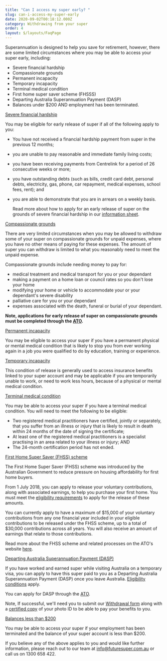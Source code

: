 ```yaml
---
title: "Can I access my super early? "
slug: can-i-access-my-super-early
date: 2020-09-02T00:18:12.000Z
category: Withdrawing from your super
order: 4
layout: $/layouts/FaqPage
---
```

Superannuation is designed to help you save for retirement, however, there are some limited circumstances where you may be able to access your super early, including:

* Severe financial hardship 
* Compassionate grounds
* Permanent incapacity
* Temporary incapacity
* Terminal medical condition
* First home super saver scheme (FHSSS)
* Departing Australia Superannuation Payment (DASP)
* Balances under $200 AND employment has been terminated.



[Severe financial hardship](https://www.ato.gov.au/individuals/super/withdrawing-and-using-your-super/early-access-to-your-super/#Access_due_to_severe_financial_hardship)

You may be eligible for early release of super if all of the following apply to you: 

* You have not received a financial hardship payment from super in the previous 12 months; 
* you are unable to pay reasonable and immediate family living costs; 
* you have been receiving payments from Centrelink for a period of 26 consecutive weeks or more;
* you have outstanding debts (such as bills, credit card debt, personal debts, electricity, gas, phone, car repayment, medical expenses, school fees, rent); and
* you are able to demonstrate that you are in arrears on a weekly basis.

  Read more about how to apply for an early release of super on the grounds of severe financial hardship in our [information sheet](https://content.myfuturesuper.com.au/forms-docs/FinancialHardshipInformationSheet.pdf).  

[Compassionate grounds](https://www.ato.gov.au/Individuals/Super/In-detail/Withdrawing-and-using-your-super/Early-access-on-compassionate-grounds/)

There are very limited circumstances when you may be allowed to withdraw some of your super on compassionate grounds for unpaid expenses, where you have no other means of paying for these expenses. The amount of super you can withdraw is limited to what you reasonably need to meet the unpaid expense.

Compassionate grounds include needing money to pay for:

* medical treatment and medical transport for you or your dependant
* making a payment on a home loan or council rates so you don't lose your home
* modifying your home or vehicle to accommodate your or your dependant's severe disability
* palliative care for you or your dependant
* expenses associated with the death, funeral or burial of your dependant.

**Note, applications for early release of super on compassionate grounds must be completed through the [ATO](https://www.ato.gov.au/Individuals/Super/In-detail/Withdrawing-and-using-your-super/Early-access-on-compassionate-grounds/?anchor=Howtoapply#Howtoapply).** 

[Permanent incapacity](https://www.ato.gov.au/individuals/super/withdrawing-and-using-your-super/early-access-to-your-super/#Accessduetopermanentincapacity)

You may be eligible to access your super if you have a permanent physical or mental medical condition that is likely to stop you from ever working again in a job you were qualified to do by education, training or experience.

[Temporary incapacity](https://www.ato.gov.au/individuals/super/withdrawing-and-using-your-super/early-access-to-your-super/#Temporaryincapacity)

This condition of release is generally used to access insurance benefits linked to your super account and may be applicable if you are temporarily unable to work, or need to work less hours, because of a physical or mental medical condition.

[Terminal medical condition](https://www.ato.gov.au/individuals/super/withdrawing-and-using-your-super/early-access-to-your-super/#Terminalmedicalcondition)

You may be able to access your super if you have a terminal medical condition. You will need to meet the following to be eligible: 

* Two registered medical practitioners have certified, jointly or separately, that you suffer from an illness or injury that is likely to result in death within 24 months of the date of signing the certificate;
* At least one of the registered medical practitioners is a specialist practising in an area related to your illness or injury; AND
* The 24-month certification period has not ended.[](https://www.ato.gov.au/individuals/super/withdrawing-and-using-your-super/first-home-super-saver-scheme/)

[First Home Super Saver (FHSS) scheme](https://www.ato.gov.au/individuals/super/withdrawing-and-using-your-super/first-home-super-saver-scheme/)

The First Home Super Saver (FHSS) scheme was introduced by the Australian Government to reduce pressure on housing affordability for first home buyers. 

From 1 July 2018, you can apply to release your voluntary contributions, along with associated earnings, to help you purchase your first home. You must meet the [eligibility requirements](https://www.ato.gov.au/individuals/super/withdrawing-and-using-your-super/first-home-super-saver-scheme/#WhoiseligibletorequestaFHSSdetermination) to apply for the release of these amounts.

You can currently apply to have a maximum of $15,000 of your voluntary contributions from any one financial year included in your eligible contributions to be released under the FHSS scheme, up to a total of $30,000 contributions across all years. You will also receive an amount of earnings that relate to those contributions.

Read more about the FHSS scheme and related processes on the ATO's website [here](https://www.ato.gov.au/individuals/super/withdrawing-and-using-your-super/first-home-super-saver-scheme/). 

[Departing Australia Superannuation Payment (DASP)](https://www.ato.gov.au/Individuals/Super/In-detail/Temporary-residents-and-super/Super-information-for-temporary-residents-departing-Australia/)

If you have worked and earned super while visiting Australia on a temporary visa, you can apply to have this super paid to you as a Departing Australia Superannuation Payment (DASP) once you leave Australia. [Eligibility conditions](https://www.ato.gov.au/Individuals/Super/In-detail/Temporary-residents-and-super/Super-information-for-temporary-residents-departing-Australia/?anchor=EligibilityforDASP#EligibilityforDASP) apply.

You can apply for DASP through the [ATO](ato.gov.au/Individuals/Super/In-detail/Temporary-residents-and-super/Super-information-for-temporary-residents-departing-Australia/?anchor=Howtoclaimyoursuper#Howtoclaimyoursuper). 

Note, If successful, we'll need you to submit our [Withdrawal form](https://www.futuresuper.com.au/withdrawal) along with a [certified copy](https://www.futuresuper.com.au/faqs/how-can-i-certify-my-id) of your photo ID to be able to pay your benefits to you.

[Balances less than $200](https://www.ato.gov.au/individuals/super/withdrawing-and-using-your-super/early-access-to-your-super/#Superlessthan200)

You may be able to access your super if your employment has been terminated and the balance of your super account is less than $200. 



If you believe any of the above applies to you and would like further information, please reach out to our team at info@futuresuper.com.au or call us on 1300 658 422.